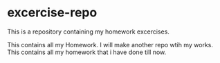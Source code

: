 # excercise-repo
This is a repository containing my homework excercises.

This contains all my Homework.
I will make another repo wtih my works.
This contains all my homework that i have done till now.